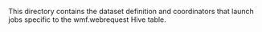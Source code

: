 This directory contains the dataset definition and coordinators that launch
jobs specific to the wmf.webrequest Hive table.
